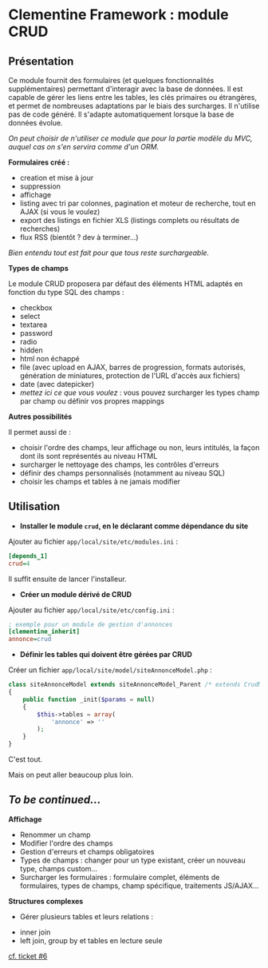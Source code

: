 Clementine Framework : module CRUD
==================================


Présentation
------------

Ce module fournit des formulaires (et quelques fonctionnalités supplémentaires) permettant d'interagir avec la base de données. 
Il est capable de gérer les liens entre les tables, les clés primaires ou étrangères, 
et permet de nombreuses adaptations par le biais des surcharges. Il n'utilise pas de code généré. 
Il s'adapte automatiquement lorsque la base de données évolue.

*On peut choisir de n'utiliser ce module que pour la partie modèle du MVC, auquel cas on s'en servira comme d'un ORM.*

**Formulaires créé :**
- creation et mise à jour
- suppression
- affichage
- listing avec tri par colonnes, pagination et moteur de recherche, tout en AJAX (si vous le voulez)
- export des listings en fichier XLS (listings complets ou résultats de recherches)
- flux RSS (bientôt ? dev à terminer...)

*Bien entendu tout est fait pour que tous reste surchargeable.*

**Types de champs**

Le module CRUD proposera par défaut des éléments HTML adaptés en fonction du type SQL des champs :
- checkbox
- select
- textarea
- password
- radio
- hidden
- html non échappé
- file (avec upload en AJAX, barres de progression, formats autorisés, génération de miniatures, protection de l'URL d'accès aux fichiers)
- date (avec datepicker)
- *mettez ici ce que vous voulez* : vous pouvez surcharger les types champ par champ ou définir vos propres mappings

**Autres possibilités**

Il permet aussi de :
- choisir l'ordre des champs, leur affichage ou non, leurs intitulés, la façon dont ils sont représentés au niveau HTML
- surcharger le nettoyage des champs, les contrôles d'erreurs
- définir des champs personnalisés (notamment au niveau SQL)
- choisir les champs et tables à ne jamais modifier


Utilisation
-----------

* **Installer le module `crud`, en le déclarant comme dépendance du site**

Ajouter au fichier `app/local/site/etc/modules.ini` :

```ini
[depends_1]
crud=4
```

Il suffit ensuite de lancer l'installeur.

* **Créer un module dérivé de CRUD**

Ajouter au fichier `app/local/site/etc/config.ini` :

```ini
; exemple pour un module de gestion d'annonces
[clementine_inherit]
annonce=crud
```

* **Définir les tables qui doivent être gérées par CRUD**

Créer un fichier `app/local/site/model/siteAnnonceModel.php` :

```php
class siteAnnonceModel extends siteAnnonceModel_Parent /* extends CrudModel */
{
    public function _init($params = null)
    {
        $this->tables = array(
            'annonce' => ''
        );
    }
}
```

C'est tout.

Mais on peut aller beaucoup plus loin. 

*To be continued...*
---

**Affichage**

- Renommer un champ
- Modifier l'ordre des champs
- Gestion d'erreurs et champs obligatoires
- Types de champs : changer pour un type existant, créer un nouveau type, champs custom...
- Surcharger les formulaires : formulaire complet, éléments de formulaires, types de champs, champ spécifique, traitements JS/AJAX...

**Structures complexes**

- Gérer plusieurs tables et leurs relations : 
 + inner join
 + left join, group by et tables en lecture seule

[cf. ticket #6](https://github.com/pa-de-solminihac/clementine-framework-module-crud/issues/6)
